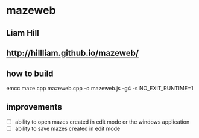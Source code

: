 # mazeweb
Liam Hill
---------
## http://hillliam.github.io/mazeweb/

how to build
------------
emcc maze.cpp mazeweb.cpp -o mazeweb.js -g4 -s NO_EXIT_RUNTIME=1

improvements
------------
- [ ] ability to open mazes created in edit mode or the windows application
- [ ] ability to save mazes created in edit mode

